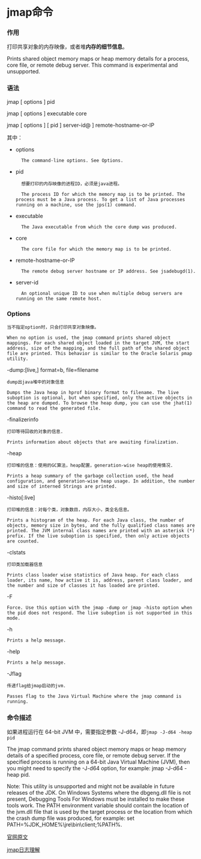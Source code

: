 # jmap命令

### 作用

打印共享对象的内存映像，或者堆**内存的细节信息**。

Prints shared object memory maps or heap memory details for a process, core file, or remote debug server. This command is experimental and unsupported.


### 语法

jmap [ options ] pid

jmap [ options ] executable core

jmap [ options ] [ pid ] server-id@ ] remote-hostname-or-IP

其中：

- options

		The command-line options. See Options.

- pid

		想要打印的内存映像的进程ID，必须是java进程。
	
		The process ID for which the memory map is to be printed. The process must be a Java process. To get a list of Java processes running on a machine, use the jps(1) command.

- executable

		The Java executable from which the core dump was produced.

- core

		The core file for which the memory map is to be printed.

- remote-hostname-or-IP

		The remote debug server hostname or IP address. See jsadebugd(1).

- server-id

		An optional unique ID to use when multiple debug servers are running on the same remote host.

### Options

<no option>

	当不指定option时，只会打印共享对象映像。

	When no option is used, the jmap command prints shared object mappings. For each shared object loaded in the target JVM, the start address, size of the mapping, and the full path of the shared object file are printed. This behavior is similar to the Oracle Solaris pmap utility.

-dump:[live,] format=b, file=filename

	dump出java堆中的对象信息

	Dumps the Java heap in hprof binary format to filename. The live suboption is optional, but when specified, only the active objects in the heap are dumped. To browse the heap dump, you can use the jhat(1) command to read the generated file.

-finalizerinfo

	打印等待回收的对象的信息.

	Prints information about objects that are awaiting finalization.

-heap

	打印堆的信息：使用的GC算法，heap配置，generation-wise heap的使用情况.

	Prints a heap summary of the garbage collection used, the head configuration, and generation-wise heap usage. In addition, the number and size of interned Strings are printed.

-histo[:live]

	打印堆的信息：对每个类，对象数目，内存大小，类全名信息。

	Prints a histogram of the heap. For each Java class, the number of objects, memory size in bytes, and the fully qualified class names are printed. The JVM internal class names are printed with an asterisk (*) prefix. If the live suboption is specified, then only active objects are counted.

-clstats

	打印类加载器信息

	Prints class loader wise statistics of Java heap. For each class loader, its name, how active it is, address, parent class loader, and the number and size of classes it has loaded are printed.

-F

	Force. Use this option with the jmap -dump or jmap -histo option when the pid does not respond. The live suboption is not supported in this mode.

-h

	Prints a help message.

-help

	Prints a help message.

-Jflag
	
	传递flag给jmap启动的jvm. 

	Passes flag to the Java Virtual Machine where the jmap command is running.

### 命令描述

如果进程运行在 64-bit JVM 中，需要指定参数 -J-d64，即`jmap -J-d64 -heap pid`

The jmap command prints shared object memory maps or heap memory details of a specified process, core file, or remote debug server. If the specified process is running on a 64-bit Java Virtual Machine (JVM), then you might need to specify the -J-d64 option, for example: jmap -J-d64 -heap pid.

Note: This utility is unsupported and might not be available in future releases of the JDK. On Windows Systems where the dbgeng.dll file is not present, Debugging Tools For Windows must be installed to make these tools work. The PATH environment variable should contain the location of the jvm.dll file that is used by the target process or the location from which the crash dump file was produced, for example: set PATH=%JDK_HOME%\jre\bin\client;%PATH%.


[官网原文](https://docs.oracle.com/javase/8/docs/technotes/tools/unix/jmap.html#CEGCECJB)

[jmap日志理解](https://www.cnblogs.com/sxdcgaq8080/p/11089664.html)